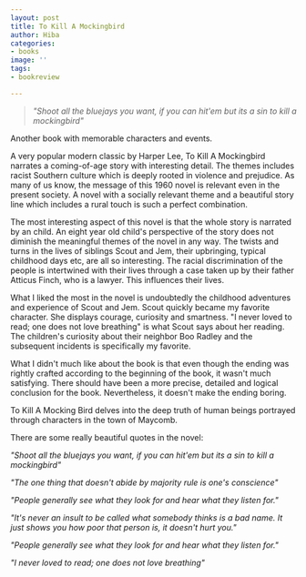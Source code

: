 ```yaml
---
layout: post
title: To Kill A Mockingbird
author: Hiba
categories:
- books
image: ''
tags:
- bookreview

---
```

> _"Shoot all the bluejays you want, if you can hit'em but its a sin to kill a mockingbird"_

Another book with memorable characters and events.

A very popular modern classic by Harper Lee, To Kill A Mockingbird narrates a coming-of-age story with interesting detail. The themes includes racist Southern culture which is deeply rooted in violence and prejudice. As many of us know, the message of this 1960 novel is relevant even in the present society. A novel with a socially relevant theme and a beautiful story line which includes a rural touch is such a perfect combination.

The most interesting aspect of this novel is that the whole story is narrated by an child. An eight year old child's perspective of the story does not diminish the meaningful themes of the novel in any way. The twists and turns in the lives of siblings Scout and Jem, their upbringing, typical childhood days etc, are all so interesting. The racial discrimination of the people is intertwined with their lives through a case taken up by their father Atticus Finch, who is a lawyer. This influences their lives.

What I liked the most in the novel is undoubtedly the childhood adventures and experience of Scout and Jem. Scout quickly became my favorite character. She displays courage, curiosity and smartness. "I never loved to read; one does not love breathing" is what Scout says about her reading. The children's curiosity about their neighbor Boo Radley and the subsequent incidents is specifically my favorite. 

What I didn't much like about the book is that even though the ending was rightly crafted according to the beginning of the book, it wasn't much satisfying. There should have been a more precise, detailed and logical conclusion for the book. Nevertheless, it doesn't make the ending boring. 

To Kill A Mocking Bird delves into the deep truth of human beings portrayed through characters in the town of Maycomb.

There are some really beautiful quotes in the novel:

_"Shoot all the bluejays you want, if you can hit'em but its a sin to kill a mockingbird"_

_"The one thing that doesn't abide by majority rule is one's conscience"_

_"People generally see what they look for and hear what they listen for."_

_"It's never an insult to be called what somebody thinks is a bad name. It just shows you how poor that person is, it doesn't hurt you."_

_"People generally see what they look for and hear what they listen for."_

_"I never loved to read; one does not love breathing"_